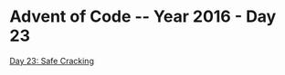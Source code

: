 # Advent of Code -- Year 2016 - Day 23

[Day 23: Safe Cracking](https://adventofcode.com/2016/day/23)
